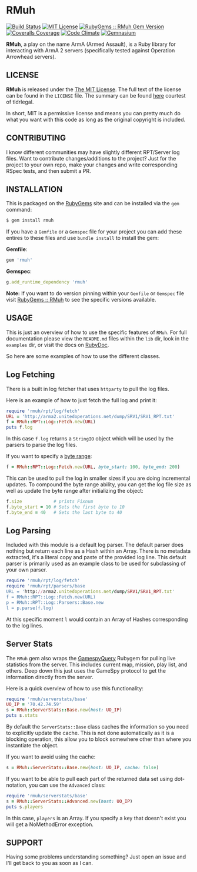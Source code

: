 RMuh
====
[![Build Status](https://img.shields.io/travis/theckman/rmuh/master.svg)](https://travis-ci.org/theckman/rpt-ruby)
[![MIT License](https://img.shields.io/badge/license-MIT-brightgreen.svg)](https://tldrlegal.com/license/mit-license)
[![RubyGems :: RMuh Gem Version](http://img.shields.io/gem/v/rmuh.svg)](https://rubygems.org/gems/rmuh)
[![Coveralls Coverage](https://img.shields.io/coveralls/theckman/rmuh/master.svg)](https://coveralls.io/r/theckman/rmuh)
[![Code Climate](https://img.shields.io/codeclimate/github/theckman/rmuh.svg)](https://codeclimate.com/github/theckman/rmuh)
[![Gemnasium](https://img.shields.io/gemnasium/theckman/rmuh.svg)](https://gemnasium.com/theckman/rmuh)

**RMuh**, a play on the name ArmA (Armed Assault), is a Ruby library for
interacting with ArmA 2 servers (specifically tested against Operation
Arrowhead servers).

LICENSE
-------
**RMuh** is released under the
[The MIT License](http://opensource.org/licenses/MIT). The full text of the
license can be found in the `LICENSE` file. The summary can be found
[here](https://tldrlegal.com/license/mit-license#summary) courtest of
tldrlegal.

In short, MIT is a permissive license and means you can pretty much do what you
want with this code as long as the original copyright is included.

CONTRIBUTING
------------
I know different communities may have slightly different RPT/Server log files.
Want to contribute changes/additions to the project? Just for the project to
your own repo, make your changes and write corresponding RSpec tests, and then
submit a PR.

INSTALLATION
------------
This is packaged on the [RubyGems](https://rubygems.org/) site and can be
installed via the `gem` command:

```Bash
$ gem install rmuh
```

If you have a `Gemfile` or a `Gemspec` file for your project you can add
these entires to these files and use `bundle install` to install the gem:

**Gemfile**:

```Ruby
gem 'rmuh'
```

**Gemspec**:

```Ruby
g.add_runtime_dependency 'rmuh'
```

**Note:** If you want to do version pinning within your `Gemfile` or `Gemspec`
file visit [RubyGems :: RMuh](https://rubygems.org/gems/rmuh) to see the
specific versions available.

USAGE
-----
This is just an overview of how to use the specific features of `RMuh`. For
full documentation please view the `README.md` files within the `lib` dir,
look in the `examples` dir, or visit the docs on
[RubyDoc](http://rubydoc.info/gems/rmuh).

So here are some examples of how to use the different classes.

Log Fetching
------------
There is a built in log fetcher that uses `httparty` to pull the log files.

Here is an example of how to just fetch the full log and print it:

```Ruby
require 'rmuh/rpt/log/fetch'
URL = 'http://arma2.unitedoperations.net/dump/SRV1/SRV1_RPT.txt'
f = RMuh::RPT::Log::Fetch.new(URL)
puts f.log
```
In this case `f.log` returns a `StringIO` object which will be used by the
parsers to parse the log files.

If you want to specify a
[byte range](http://www.w3.org/Protocols/rfc2616/rfc2616-sec14.html#sec14.35.2):

```Ruby
f = RMuh::RPT::Log::Fetch.new(URL, byte_start: 100, byte_end: 200)
```
This can be used to pull the log in smaller sizes if you are doing incremental
updates. To compound the byte range ability, you can get the log file size as
well as update the byte range after initializing the object:

```Ruby
f.size            # prints Fixnum
f.byte_start = 10 # Sets the first byte to 10
f.byte_end = 40   # Sets the last byte to 40
```

Log Parsing
-----------
Included with this module is a default log parser. The default parser does
nothing but return each line as a Hash within an Array. There is no metadata
extracted, it's a literal copy and paste of the provided log line. This default
parser is primarily used as an example class to be used for subclassing of your
own parser.

```Ruby
require 'rmuh/rpt/log/fetch'
require 'rmuh/rpt/parsers/base
URL = 'http://arma2.unitedoperations.net/dump/SRV1/SRV1_RPT.txt'
f = RMuh::RPT::Log::Fetch.new(URL)
p = RMuh::RPT::Log::Parsers::Base.new
l = p.parse(f.log)
```
At this specific moment `l` would contain an Array of Hashes corresponding to
the log lines.

Server Stats
------------
The `RMuh` gem also wraps the
[GamespyQuery](https://rubygems.org/gems/gamespy_query) Rubygem for pulling
live statistics from the server. This includes current map, mission, play list,
and others. Deep down this just uses the GameSpy protocol to get the
information directly from the server.

Here is a quick overview of how to use this functionality:

```Ruby
require 'rmuh/serverstats/base'
UO_IP = '70.42.74.59'
s = RMuh::ServerStats::Base.new(host: UO_IP)
puts s.stats
```
By default the `ServerStats::Base` class caches the information so you need to
explicitly update the cache. This is not done automatically as it is a blocking
operation, this allow you to block somewhere other than where you instantiate
the object.

If you want to avoid using the cache:

```Ruby
s = RMuh::ServerStats::Base.new(host: UO_IP, cache: false)
```
If you want to be able to pull each part of the returned data set using
dot-notation, you can use the `Advanced` class:

```Ruby
require 'rmuh/serverstats/base'
s = RMuh::ServerStats::Advanced.new(host: UO_IP)
puts s.players
```
In this case, `players` is an Array. If you specify a key that doesn't exist
you will get a NoMethodError exception.

SUPPORT
-------
Having some problems understanding something? Just open an issue and I'll get
back to you as soon as I can.
